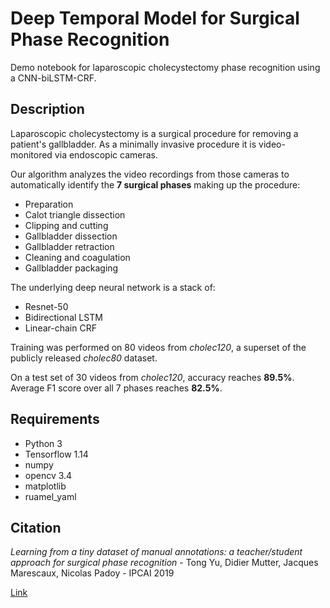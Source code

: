 # Deep Temporal Model for Surgical Phase Recognition

Demo notebook for laparoscopic cholecystectomy phase recognition using a CNN-biLSTM-CRF.

## Description

Laparoscopic cholecystectomy is a surgical procedure for removing a patient's gallbladder. As a minimally invasive procedure it is video-monitored via endoscopic cameras.

Our algorithm analyzes the video recordings from those cameras to automatically identify the **7 surgical phases** making up the procedure:

- Preparation
- Calot triangle dissection
- Clipping and cutting
- Gallbladder dissection
- Gallbladder retraction
- Cleaning and coagulation
- Gallbladder packaging

The underlying deep neural network is a stack of:

- Resnet-50
- Bidirectional LSTM
- Linear-chain CRF

Training was performed on 80 videos from *cholec120*, a superset of the publicly released *cholec80* dataset.

On a test set of 30 videos from *cholec120*, accuracy reaches **89.5%**. Average F1 score over all 7 phases reaches **82.5%**.

## Requirements

- Python 3
- Tensorflow 1.14
- numpy
- opencv 3.4
- matplotlib
- ruamel_yaml

## Citation

*Learning from a tiny dataset of manual annotations: a teacher/student approach for surgical phase recognition* -  Tong Yu, Didier Mutter, Jacques Marescaux, Nicolas Padoy - IPCAI 2019

[Link](https://arxiv.org/abs/1812.00033)
